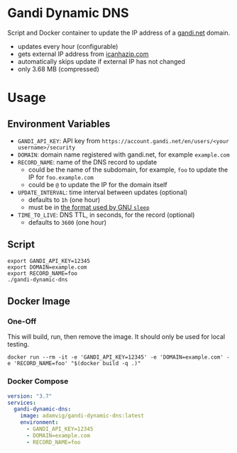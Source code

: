 # Gandi Dynamic DNS

Script and Docker container to update the IP address of a [gandi.net](https://www.gandi.net/) domain.

- updates every hour (configurable)
- gets external IP address from [icanhazip.com](https://major.io/icanhazip-com-faq/)
- automatically skips update if external IP has not changed
- only 3.68 MB (compressed)

# Usage
## Environment Variables
- `GANDI_API_KEY`: API key from `https://account.gandi.net/en/users/<your username>/security`
- `DOMAIN`: domain name registered with gandi.net, for example `example.com`
- `RECORD_NAME`: name of the DNS record to update
  - could be the name of the subdomain, for example, `foo` to update the IP for `foo.example.com`
  - could be `@` to update the IP for the domain itself
- `UPDATE_INTERVAL`: time interval between updates (optional)
  - defaults to `1h` (one hour)
  - must be in [the format used by GNU `sleep`](https://www.gnu.org/software/coreutils/manual/html_node/sleep-invocation.html#sleep-invocation)
- `TIME_TO_LIVE`: DNS TTL, in seconds, for the record (optional)
  - defaults to `3600` (one hour)

## Script

```shell
export GANDI_API_KEY=12345
export DOMAIN=example.com
export RECORD_NAME=foo
./gandi-dynamic-dns
```

## Docker Image

### One-Off

This will build, run, then remove the image. It should only be used for local testing.

```shell
docker run --rm -it -e 'GANDI_API_KEY=12345' -e 'DOMAIN=example.com' -e 'RECORD_NAME=foo' "$(docker build -q .)"
```

### Docker Compose

```yml
version: "3.7"
services:
  gandi-dynamic-dns:
    image: adamvig/gandi-dynamic-dns:latest
    environment:
      - GANDI_API_KEY=12345
      - DOMAIN=example.com
      - RECORD_NAME=foo
```
